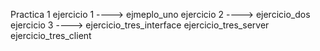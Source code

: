 Practica 1
  ejercicio 1 ----> ejmeplo_uno
  ejercicio 2 ----> ejercicio_dos
  ejercicio 3 ----> ejercicio_tres_interface
                    ejercicio_tres_server
                    ejercicio_tres_client
